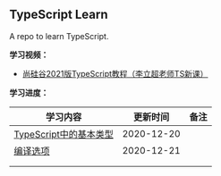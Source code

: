 ## TypeScript Learn

A repo to learn TypeScript.

**学习视频：**

- [尚硅谷2021版TypeScript教程（李立超老师TS新课）](https://www.bilibili.com/video/BV1Xy4y1v7S2?p=6)

**学习进度：**

| **学习内容**                                                 | **更新时间** | **备注** |
| ------------------------------------------------------------ | ------------ | -------- |
| [TypeScript中的基本类型](https://github.com/JasonkayZK/typescript_learn/tree/1-type) | 2020-12-20   |          |
| [编译选项](https://github.com/JasonkayZK/typescript_learn/tree/2-compile-options) | 2020-12-21   |          |
|                                                              |              |          |
|                                                              |              |          |


